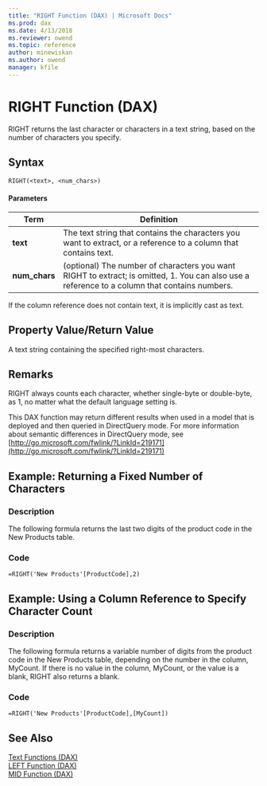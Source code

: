 ```yaml
---
title: "RIGHT Function (DAX) | Microsoft Docs"
ms.prod: dax
ms.date: 4/13/2018
ms.reviewer: owend
ms.topic: reference
author: minewiskan
ms.author: owend
manager: kfile
---
```

# RIGHT Function (DAX)
RIGHT returns the last character or characters in a text string, based on the number of characters you specify.  
  
## Syntax  
  
```  
RIGHT(<text>, <num_chars>)  
```  
  
#### Parameters  
  
|Term|Definition|  
|--------|--------------|  
|**text**|The text string that contains the characters you want to extract, or a reference to a column that contains text.|  
|**num_chars**|(optional) The number of characters you want RIGHT to extract; is omitted, 1. You can also use a reference to a column that contains numbers.|  
  
If the column reference does not contain text, it is implicitly cast as text.  
  
## Property Value/Return Value  
A text string containing the specified right-most characters.  
  
## Remarks  
RIGHT always counts each character, whether single-byte or double-byte, as 1, no matter what the default language setting is.  
  
This DAX function may return different results when used in a model that is deployed and then queried in DirectQuery mode. For more information about semantic differences in DirectQuery mode, see [http://go.microsoft.com/fwlink/?LinkId=219171](http://go.microsoft.com/fwlink/?LinkId=219171)  
  
## Example: Returning a Fixed Number of Characters  
  
### Description  
The following formula returns the last two digits of the product code in the New Products table.  
  
### Code  
  
```  
=RIGHT('New Products'[ProductCode],2)  
```  
  
## Example: Using a Column Reference to Specify Character Count  
  
### Description  
The following formula returns a variable number of digits from the product code in the New Products table, depending on the number in the column, MyCount. If there is no value in the column, MyCount, or the value is a blank, RIGHT also returns a blank.  
  
### Code  
  
```  
=RIGHT('New Products'[ProductCode],[MyCount])  
```  
  
## See Also  
[Text Functions &#40;DAX&#41;](text-functions-dax.md)  
[LEFT Function &#40;DAX&#41;](left-function-dax.md)  
[MID Function &#40;DAX&#41;](mid-function-dax.md)  
  
